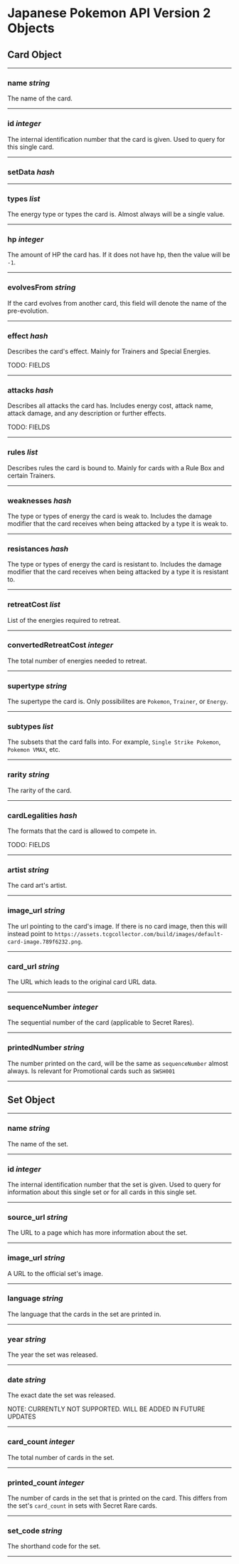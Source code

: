 # Japanese Pokemon API Version 2 Objects

## Card Object

* * *

### name _string_

The name of the card.
* * *

### id _integer_

The internal identification number that the card is given. Used to query for this single card.

* * *

### setData _hash_

* * *

### types _list<string>_

The energy type or types the card is. Almost always will be a single value.

* * *

### hp _integer_

The amount of HP the card has. If it does not have hp, then the value will be `-1`.

* * *

### evolvesFrom _string_

If the card evolves from another card, this field will denote the name of the pre-evolution.

* * *

### effect _hash_

Describes the card's effect. Mainly for Trainers and Special Energies.

TODO: FIELDS

* * *

### attacks _hash_

Describes all attacks the card has. Includes energy cost, attack name, attack damage, and any description or further effects.

TODO: FIELDS

* * *

### rules _list<string>_

Describes rules the card is bound to. Mainly for cards with a Rule Box and certain Trainers.

* * *

### weaknesses _hash_

The type or types of energy the card is weak to. Includes the damage modifier that the card receives when being attacked by a type it is weak to.

* * *

### resistances _hash_

The type or types of energy the card is resistant to. Includes the damage modifier that the card receives when being attacked by a type it is resistant to.

* * *

### retreatCost _list<string>_

List of the energies required to retreat.

* * *

### convertedRetreatCost _integer_

The total number of energies needed to retreat.

* * *

### supertype _string_

The supertype the card is. Only possibilites are `Pokemon`, `Trainer`, or `Energy`.

* * *

### subtypes _list<string>_

The subsets that the card falls into. For example, `Single Strike Pokemon`, `Pokemon VMAX`, etc.

* * *

### rarity _string_

The rarity of the card.

* * *

### cardLegalities _hash_

The formats that the card is allowed to compete in. 

TODO: FIELDS

* * *

### artist _string_

The card art's artist.

* * *

### image_url _string_

The url pointing to the card's image. If there is no card image, then this will instead point to `https://assets.tcgcollector.com/build/images/default-card-image.789f6232.png`.

* * *

### card_url _string_

The URL which leads to the original card URL data.

* * *

### sequenceNumber _integer_

The sequential number of the card (applicable to Secret Rares).

* * *

### printedNumber _string_

The number printed on the card, will be the same as `sequenceNumber` almost always. Is relevant for Promotional cards such as `SWSH001`

* * *

## Set Object

* * *

### name _string_

The name of the set.

* * *

### id _integer_

The internal identification number that the set is given. Used to query for information about this single set or for all cards in this single set.

* * *

### source_url _string_

The URL to a page which has more information about the set.

* * *

### image_url _string_

A URL to the official set's image.

* * *

### language _string_

The language that the cards in the set are printed in.

* * *

### year _string_

The year the set was released.

* * *

### date _string_

The exact date the set was released. 

NOTE: CURRENTLY NOT SUPPORTED. WILL BE ADDED IN FUTURE UPDATES

* * *

### card_count _integer_

The total number of cards in the set.

* * *

### printed_count _integer_

The number of cards in the set that is printed on the card. This differs from the set's `card_count` in sets with Secret Rare cards.

* * *

### set_code _string_

The shorthand code for the set.

* * *
